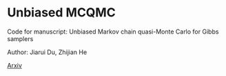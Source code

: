 # Unbiased MCQMC

Code for manuscript: Unbiased Markov chain quasi-Monte Carlo for Gibbs samplers

Author: Jiarui Du, Zhijian He

[Arxiv](https://arxiv.org/abs/2403.04407)
